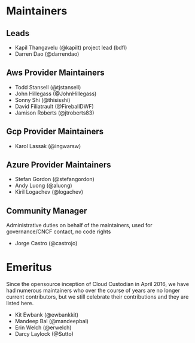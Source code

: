 # Maintainers

## Leads

- Kapil Thangavelu (@kapilt)
  project lead (bdfl)
- Darren Dao (@darrendao)

## Aws Provider Maintainers

- Todd Stansell (@tjstansell)
- John Hillegass (@JohnHillegass)
- Sonny Shi (@thisisshi)
- David Filiatrault (@FireballDWF)
- Jamison Roberts (@jtroberts83)

## Gcp Provider Maintainers

- Karol Lassak (@ingwarsw)

## Azure Provider Maintainers

- Stefan Gordon (@stefangordon)
- Andy Luong (@aluong)
- Kiril Logachev (@logachev)

## Community Manager 

Administrative duties on behalf of the maintainers,
used for governance/CNCF contact, no code rights

- Jorge Castro (@castrojo)

# Emeritus

Since the opensource inception of Cloud Custodian in April 2016, 
we have had numerous maintainers who over the course of years 
are no longer current contributors, but we still celebrate their
contributions and they are listed here.

- Kit Ewbank (@ewbankkit)
- Mandeep Bal (@mandeepbal)
- Erin Welch (@erwelch)
- Darcy Laylock (@Sutto)


